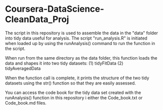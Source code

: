 # Coursera-DataScience-CleanData_Proj
The script in this repository is used to assemble the data in the "data" folder into tidy data useful for analysis. The script "run_analysis.R" is initiated when loaded up by using the runAnalysis() command to run the function in the script.

When run from the same directory as the data folder, this function loads the data and shapes it into two tidy datasets:
(1) tidyFitData
(2) tidyAveragedData

When the function call is complete, it prints the structure of the two tidy datasets using the str() function so that they are easily assessed.

You can access the code book for the tidy data set created with the runAnalysis() function in this repository i either the Code_book.txt or Code_book.md files.